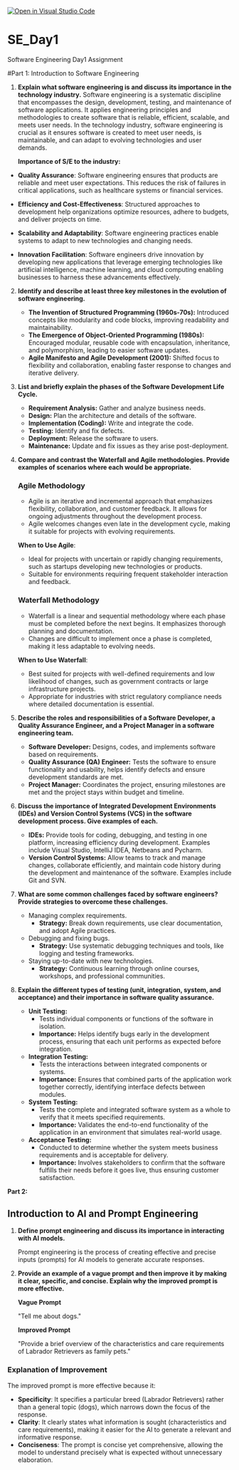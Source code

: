 [![Open in Visual Studio Code](https://classroom.github.com/assets/open-in-vscode-2e0aaae1b6195c2367325f4f02e2d04e9abb55f0b24a779b69b11b9e10269abc.svg)](https://classroom.github.com/online_ide?assignment_repo_id=16988925&assignment_repo_type=AssignmentRepo)
# SE_Day1
Software Engineering Day1 Assignment

#Part 1: Introduction to Software Engineering 

<!-- https://github.com/Powerlearnproject/se-day1-assignment-Machuge27?tab=readme-ov-file -->
<!-- Hillary Kiprotich-->

1. **Explain what software engineering is and discuss its importance in the technology industry.**
   Software engineering is a systematic discipline that encompasses the design, development, testing, and maintenance of software applications. It applies engineering principles and methodologies to create software that is reliable, efficient, scalable, and meets user needs. In the technology industry, software engineering is crucial as it ensures software is created to meet user needs, is maintainable, and can adapt to evolving technologies and user demands.

   **Importance of S/E to the industry:**
- **Quality Assurance**: Software engineering ensures that products are reliable and meet user expectations. This reduces the risk of failures in critical applications, such as healthcare systems or financial services.

- **Efficiency and Cost-Effectiveness**: Structured approaches to development help organizations optimize resources, adhere to budgets, and deliver projects on time.

- **Scalability and Adaptability**:  Software engineering practices enable systems to adapt to new technologies and changing needs.

- **Innovation Facilitation**: Software engineers drive innovation by developing new applications that leverage emerging technologies like artificial intelligence, machine learning, and cloud computing enabling businesses to harness these advancements effectively.

2. **Identify and describe at least three key milestones in the evolution of software engineering.**
   - **The Invention of Structured Programming (1960s-70s):** Introduced concepts like modularity and code blocks, improving readability and maintainability.
   - **The Emergence of Object-Oriented Programming (1980s):** Encouraged modular, reusable code with encapsulation, inheritance, and polymorphism, leading to easier software updates.
   - **Agile Manifesto and Agile Development (2001):** Shifted focus to flexibility and collaboration, enabling faster response to changes and iterative delivery.

3. **List and briefly explain the phases of the Software Development Life Cycle.**
   - **Requirement Analysis:** Gather and analyze business needs.
   - **Design:** Plan the architecture and details of the software.
   - **Implementation (Coding):** Write and integrate the code.
   - **Testing:** Identify and fix defects.
   - **Deployment:** Release the software to users.
   - **Maintenance:** Update and fix issues as they arise post-deployment.

4. **Compare and contrast the Waterfall and Agile methodologies. Provide examples of scenarios where each would be appropriate.** 

   ### Agile Methodology
   - Agile is an iterative and incremental approach that emphasizes flexibility, collaboration, and customer feedback. It allows for ongoing adjustments throughout the development process.
   - Agile welcomes changes even late in the development cycle, making it suitable for projects with evolving requirements.

   **When to Use Agile**:
   - Ideal for projects with uncertain or rapidly changing requirements, such as startups developing new technologies or products.
   - Suitable for environments requiring frequent stakeholder interaction and feedback.

   ### Waterfall Methodology
   - Waterfall is a linear and sequential methodology where each phase must be completed before the next begins. It emphasizes thorough planning and documentation.
   - Changes are difficult to implement once a phase is completed, making it less adaptable to evolving needs.

   **When to Use Waterfall**:
   - Best suited for projects with well-defined requirements and low likelihood of changes, such as government contracts or large infrastructure projects.
   - Appropriate for industries with strict regulatory compliance needs where detailed documentation is essential.

5. **Describe the roles and responsibilities of a Software Developer, a Quality Assurance Engineer, and a Project Manager in a software engineering team.**
   - **Software Developer:** Designs, codes, and implements software based on requirements.
   - **Quality Assurance (QA) Engineer:** Tests the software to ensure functionality and usability, helps identify defects and ensure development standards are met.
   - **Project Manager:** Coordinates the project, ensuring milestones are met and the project stays within budget and timeline.

6. **Discuss the importance of Integrated Development Environments (IDEs) and Version Control Systems (VCS) in the software development process. Give examples of each.**
   - **IDEs:** Provide tools for coding, debugging, and testing in one platform, increasing efficiency during development.
   Examples include Visual Studio, IntelliJ IDEA, Netbeans and Pycharm.
   - **Version Control Systems:** Allow teams to track and manage changes, collaborate efficiently, and maintain code history during the development and maintenance of the software.
   Examples include Git and SVN.

7. **What are some common challenges faced by software engineers? Provide strategies to overcome these challenges.**
   - Managing complex requirements.
     - **Strategy:** Break down requirements, use clear documentation, and adopt Agile practices.
   - Debugging and fixing bugs.
     - **Strategy:** Use systematic debugging techniques and tools, like logging and testing frameworks.
   - Staying up-to-date with new technologies.
     - **Strategy:** Continuous learning through online courses, workshops, and professional communities.

8. **Explain the different types of testing (unit, integration, system, and acceptance) and their importance in software quality assurance.**
   - **Unit Testing:** 
      - Tests individual components or functions of the software in isolation.
      - **Importance:** Helps identify bugs early in the development process, ensuring that each unit performs as expected before integration.
   - **Integration Testing:** 
      - Tests the interactions between integrated components or systems.
      - **Importance:** Ensures that combined parts of the application work together correctly, identifying interface defects between modules.
   - **System Testing:** 
      - Tests the complete and integrated software system as a whole to verify that it meets specified requirements.
      - **Importance:** Validates the end-to-end functionality of the application in an environment that simulates real-world usage.
   - **Acceptance Testing:** 
      - Conducted to determine whether the system meets business requirements and is acceptable for delivery.
      - **Importance:** Involves stakeholders to confirm that the software fulfills their needs before it goes live, thus ensuring customer satisfaction.

**Part 2:** 
## Introduction to AI and Prompt Engineering

1. **Define prompt engineering and discuss its importance in interacting with AI models.**
   
   Prompt engineering is the process of creating effective and precise inputs (prompts) for AI models to generate accurate responses. 

2. **Provide an example of a vague prompt and then improve it by making it clear, specific, and concise. Explain why the improved prompt is more effective.**

   **Vague Prompt**

   "Tell me about dogs."

   **Improved Prompt**

   "Provide a brief overview of the characteristics and care requirements of Labrador Retrievers as family pets."

### Explanation of Improvement
   The improved prompt is more effective because it:
   - **Specificity**: It specifies a particular breed (Labrador Retrievers) rather than a general topic (dogs), which narrows down the focus of the response.
   - **Clarity**: It clearly states what information is sought (characteristics and care requirements), making it easier for the AI to generate a relevant and informative response.
   - **Conciseness**: The prompt is concise yet comprehensive, allowing the model to understand precisely what is expected without unnecessary elaboration.



